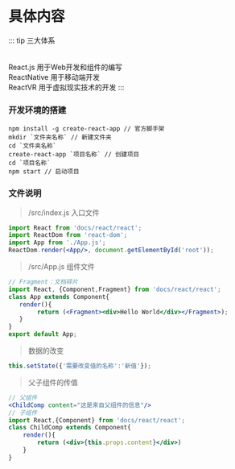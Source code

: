 # 具体内容
::: tip 三大体系
<div style="height:5px;"></div>

React.js 用于Web开发和组件的编写<br/>
ReactNative 用于移动端开发<br/>
ReactVR 用于虚拟现实技术的开发
:::
### 开发环境的搭建
```text
npm install -g create-react-app // 官方脚手架
mkdir `文件夹名称` // 新建文件夹
cd `文件夹名称`
create-react-app `项目名称` // 创建项目
cd `项目名称`
npm start // 启动项目
```
### 文件说明
> /src/index.js 入口文件
```jsx harmony
import React from 'docs/react/react';
import ReactDom from 'react-dom';
import App from './App.js';
ReactDom.render(<App/>, document.getElementById('root'));
```
> /src/App.js 组件文件
```jsx harmony
// Fragment：文档碎片
import React, {Component,Fragment} from 'docs/react/react';
class App extends Component{
   render(){
   	    return (<Fragment><div>Hello World</div></Fragment>);
   }
}
export default App;
```
> 数据的改变
```jsx harmony
this.setState({'需要改变值的名称':'新值'});
```
> 父子组件的传值
```jsx harmony
// 父组件
<ChildComp content="这是来自父组件的信息"/>
// 子组件 
import React,{Component} from 'docs/react/react';
class ChildComp extends Component{
    render(){
        return (<div>{this.props.content}</div>)
    }
}
```
